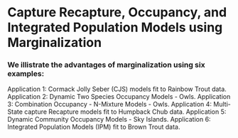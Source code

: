 
# Capture Recapture, Occupancy, and Integrated Population Models using Marginalization

### We illistrate the advantages of marginalization using six examples:

Application 1: Cormack Jolly Seber (CJS) models fit to Rainbow Trout data.
Application 2: Dynamic Two Species Occupancy Models - Owls.
Application 3: Combination Occupancy - N-Mixture Models - Owls.
Application 4: Multi-State capture Recapture models fit to Humpback Chub data.
Application 5: Dynamic Community Occupancy Models - Sky Islands.
Application 6: Integrated Population Models (IPM) fit to Brown Trout data.

